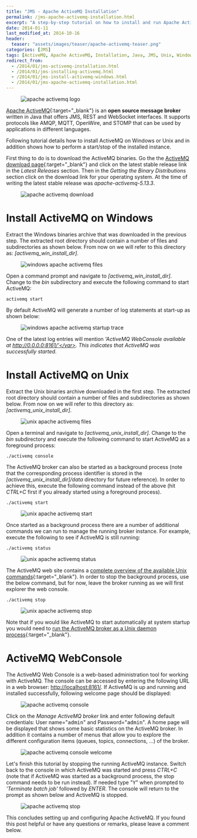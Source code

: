 ```yaml
---
title: "JMS - Apache ActiveMQ Installation"
permalink: /jms-apache-activemq-installation.html
excerpt: "A step-by-step tutorial on how to install and run Apache ActiveMQ on Windows or Unix."
date: 2014-01-11
last_modified_at: 2014-10-16
header:
  teaser: "assets/images/teaser/apache-activemq-teaser.png"
categories: [JMS]
tags: [ActiveMQ, Apache ActiveMQ, Installation, Java, JMS, Unix, Windows]
redirect_from:
  - /2014/01/jms-activemq-installation.html
  - /2014/01/jms-installing-activemq.html
  - /2014/01/jms-install-activemq-windows.html
  - /2014/01/jms-apache-activemq-installation.html
---
```


<figure>
    <img src="{{ site.url }}/assets/images/logo/apache-activemq-logo.png" alt="apache activemq logo" class="logo">
</figure>

[Apache ActiveMQ](http://activemq.apache.org/){:target="_blank"} is an **open source message broker** written in Java that offers JMS, REST and WebSocket interfaces. It supports protocols like AMQP, MQTT, OpenWire, and STOMP that can be used by applications in different languages.

Following tutorial details how to install ActiveMQ on Windows or Unix and in addition shows how to perform a start/stop of the installed instance.

 First thing to do is to download the ActiveMQ binaries. Go the the [ActiveMQ download page](http://activemq.apache.org/download.html){:target="_blank"} and click on the latest stable release link in the <var>Latest Releases</var> section. Then in the <var>Getting the Binary Distributions</var> section click on the download link for your operating system. At the time of writing the latest stable release was <var>apache-activemq-5.13.3</var>.

<figure>
    <img src="{{ site.url }}/assets/images/posts/jms/apache-activemq-download.png" alt="apache activemq download">
</figure>

# Install ActiveMQ on Windows

Extract the Windows binaries archive that was downloaded in the previous step. The extracted root directory should contain a number of files and subdirectories as shown below. From now on we will refer to this directory as: <var>[activemq_win_install_dir]</var>.

<figure>
    <img src="{{ site.url }}/assets/images/posts/jms/windows-apache-activemq-files.png" alt="windows apache activemq files">
</figure>

Open a command prompt and navigate to <var>[activemq_win_install_dir]</var>. Change to the <var>bin</var> subdirectory and execute the following command to start ActiveMQ:

``` plaintext
activemq start
```

By default ActiveMQ will generate a number of log statements at start-up as shown below:

<figure>
    <img src="{{ site.url }}/assets/images/posts/jms/windows-apache-activemq-startup-trace.png" alt="windows apache activemq startup trace">
</figure>

One of the latest log entries will mention <var>'ActiveMQ WebConsole available at http://0.0.0.0:8161/'</var>. This indicates that ActiveMQ was successfully started.

# Install ActiveMQ on Unix

Extract the Unix binaries archive downloaded in the first step. The extracted root directory should contain a number of files and subdirectories as shown below. From now on we will refer to this directory as: <var>[activemq_unix_install_dir]</var>.

<figure>
    <img src="{{ site.url }}/assets/images/posts/jms/unix-apache-activemq-files.png" alt="unix apache activemq files">
</figure>

Open a terminal and navigate to <var>[activemq_unix_install_dir]</var>. Change to the <var>bin</var> subdirectory and execute the following command to start ActiveMQ as a foreground process:

``` plaintext
./activemq console
```

The ActiveMQ broker can also be started as a background process (note that the corresponding process identifier is stored in the <var>[activemq_unix_install_dir]/data</var> directory for future reference). In order to achieve this, execute the following command instead of the above (hit <var>CTRL+C</var> first if you already started using a foreground process).

``` plaintext
./activemq start
```

<figure>
    <img src="{{ site.url }}/assets/images/posts/jms/unix-apache-activemq-start.png" alt="unix apache activemq start">
</figure>

Once started as a background process there are a number of additional commands we can run to manage the running broker instance. For example, execute the following to see if ActiveMQ is still running:

``` plaintext
./activemq status
```

<figure>
    <img src="{{ site.url }}/assets/images/posts/jms/unix-apache-activemq-status.png" alt="unix apache activemq status">
</figure>

The ActiveMQ web site contains a [complete overview of the available Unix commands](http://activemq.apache.org/unix-shell-script.html#UnixShellScript-Functionaloverview){:target="_blank"}. In order to stop the background process, use the below command, but for now, leave the broker running as we will first explorer the web console.

``` plaintext
./activemq stop
```

<figure>
    <img src="{{ site.url }}/assets/images/posts/jms/unix-apache-activemq-stop.png" alt="unix apache activemq stop">
</figure>

Note that if you would like ActiveMQ to start automatically at system startup you would need to [run the ActiveMQ broker as a Unix daemon process](http://activemq.apache.org/unix-shell-script.html#UnixShellScript-Runningactivemqasaunixdaemon){:target="_blank"}.

# ActiveMQ WebConsole

The ActiveMQ Web Console is a web-based administration tool for working with ActiveMQ. The console can be accessed by entering the following URL in a web browser: [http://localhost:8161/](http://localhost:8161/). If ActiveMQ is up and running and installed successfully, following welcome page should be displayed:

<figure>
    <img src="{{ site.url }}/assets/images/posts/jms/apache-activemq-console.png" alt="apache activemq console">
</figure>

Click on the <var>Manage ActiveMQ broker</var> link and enter following default credentials: User name="<kbd>admin</kbd>" and Password="<kbd>admin</kbd>". A home page will be displayed that shows some basic statistics on the ActiveMQ broker. In addition it contains a number of menus that allow you to explore the different configuration items (queues, topics, connections, ...) of the broker.

<figure>
    <img src="{{ site.url }}/assets/images/posts/jms/apache-activemq-console-welcome.png" alt="apache activemq console welcome">
</figure>

Let's finish this tutorial by stopping the running ActiveMQ instance. Switch back to the console in which ActiveMQ was started and press <var>CTRL+C</var> (note that if ActiveMQ was started as a background process, the stop command needs to be run instead). If needed type "<kbd>Y</kbd>" when prompted to <var>'Terminate batch job'</var> followed by <var>ENTER</var>. The console will return to the prompt as shown below and ActiveMQ is stopped.

<figure>
    <img src="{{ site.url }}/assets/images/posts/jms/apache-activemq-stop.png" alt="apache activemq stop">
</figure>

This concludes setting up and configuring Apache ActiveMQ. If you found this post helpful or have any questions or remarks, please leave a comment below.
